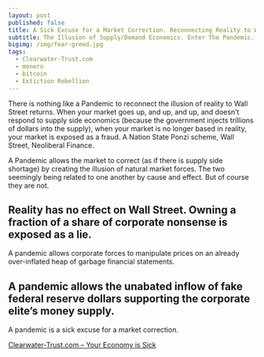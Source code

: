 ```yaml
---
layout: post
published: false
title: A Sick Excuse for a Market Correction. Reconnecting Reality to Wall Street.
subtitle: The Illusion of Supply/Demand Economics. Enter The Pandemic.
bigimg: /img/fear-greed.jpg
tags:
  - Clearwater-Trust.com
  - monero
  - bitcoin
  - Extiction Rebellion
---
```

There is nothing like a Pandemic to reconnect the illusion of reality to Wall Street returns. When your market goes up, and up, and up, and doesn’t respond to supply side economics (because the government injects trillions of dollars into the supply), when your market is no longer based in reality, your market is exposed as a fraud. A Nation State Ponzi scheme, Wall Street, Neoliberal Finance.

A Pandemic allows the market to correct (as if there is supply side shortage) by creating the illusion of natural market forces. The two seemingly being related to one another by cause and effect. But of course they are not.

## Reality has no effect on Wall Street. Owning a fraction of a share of corporate nonsense is exposed as a lie.

A pandemic allows corporate forces to manipulate prices on an already over-inflated heap of garbage financial statements. 

## A pandemic allows the unabated inflow of fake federal reserve dollars supporting the corporate elite’s money supply.

A pandemic is a sick excuse for a market correction.

[Clearwater-Trust.com – Your Economy is Sick](https://clearwater-trust)
